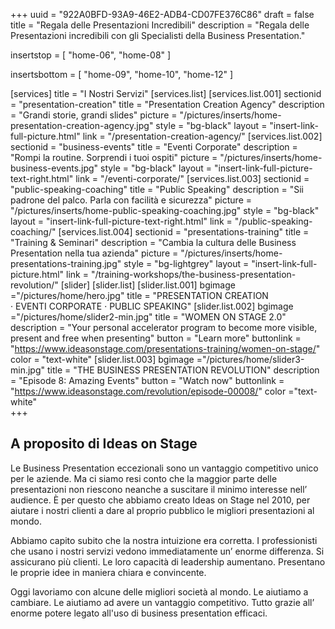 +++
uuid		= "922A0BFD-93A9-46E2-ADB4-CD07FE376C86"
draft 		= false
title 		= "Regala delle Presentazioni Incredibili"
description	= "Regala delle Presentazioni incredibili con gli Specialisti della Business Presentation."

insertstop		= [
	"home-06",
	"home-08"
]

insertsbottom	= [
	"home-09",
	"home-10",
	"home-12"
]

[services]
	title	= "I Nostri Servizi"
	[services.list]	
		[services.list.001]
			sectionid	= "presentation-creation"
			title		= "Presentation Creation Agency"
			description	= "Grandi storie, grandi slides"
			picture		= "/pictures/inserts/home-presentation-creation-agency.jpg"
			style		= "bg-black"
			layout		= "insert-link-full-picture.html"
			link			= "/presentation-creation-agency/"
		[services.list.002]
			sectionid	= "business-events"
			title		= "Eventi Corporate"
			description	= "Rompi la routine. Sorprendi i tuoi ospiti"
			picture		= "/pictures/inserts/home-business-events.jpg"
			style		= "bg-black"
			layout		= "insert-link-full-picture-text-right.html"
			link			= "/eventi-corporate/"
		[services.list.003]
			sectionid	= "public-speaking-coaching"
			title		= "Public Speaking"
			description	= "Sii padrone del palco. Parla con facilità e sicurezza"
			picture		= "/pictures/inserts/home-public-speaking-coaching.jpg"
			style		= "bg-black"
			layout		= "insert-link-full-picture-text-right.html"
			link			= "/public-speaking-coaching/"
		[services.list.004]
			sectionid	= "presentations-training"
			title		= "Training & Seminari"
			description	= "Cambia la cultura delle Business Presentation nella tua azienda"
			picture		= "/pictures/inserts/home-presentations-training.jpg"
			style		= "bg-lightgrey"
			layout		= "insert-link-full-picture.html"
			link			= "/training-workshops/the-business-presentation-revolution/"
[slider]
	[slider.list]
		[slider.list.001]
			bgimage ="/pictures/home/hero.jpg"
			title = "PRESENTATION CREATION · EVENTI CORPORATE · PUBLIC SPEAKING"
		[slider.list.002]
			bgimage ="/pictures/home/slider2-min.jpg"
			title = "WOMEN ON STAGE 2.0"
			description = "Your personal accelerator program to become more visible, present and free when presenting"
			button = "Learn more"
			buttonlink = "https://www.ideasonstage.com/presentations-training/women-on-stage/"
			color = "text-white"
		[slider.list.003]
			bgimage ="/pictures/home/slider3-min.jpg"
			title = "THE BUSINESS PRESENTATION REVOLUTION"
			description = "Episode 8: Amazing Events"
			button = "Watch now"
			buttonlink = "https://www.ideasonstage.com/revolution/episode-00008/"
			color ="text-white"				
+++

## A proposito di Ideas on Stage

Le Business Presentation eccezionali sono un vantaggio competitivo unico per le aziende. Ma ci siamo resi conto che la maggior parte delle presentazioni non riescono neanche a suscitare il minimo interesse nell’ audience. È per questo che abbiamo creato Ideas on Stage nel 2010, per aiutare i nostri clienti a dare al proprio pubblico le migliori presentazioni al mondo.

Abbiamo capito subito che la nostra intuizione era corretta. I professionisti che usano i nostri servizi vedono immediatamente un’ enorme differenza. Si assicurano più clienti. Le loro capacità di leadership aumentano.  Presentano le proprie idee in maniera chiara e convincente.

Oggi lavoriamo con alcune delle migliori società al mondo. Le aiutiamo a cambiare. Le aiutiamo ad avere un vantaggio competitivo. Tutto grazie all’ enorme potere legato all'uso di business presentation efficaci.
